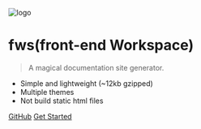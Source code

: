 ![logo](_media/icon.svg)

# fws(front-end Workspace)

> A magical documentation site generator.

- Simple and lightweight (~12kb gzipped)
- Multiple themes
- Not build static html files


[GitHub](https://github.com/sbfkcel/fws)
[Get Started](#quick-start)
